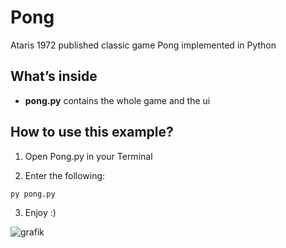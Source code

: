 # Pong

Ataris 1972 published classic game Pong implemented in Python


## What’s inside

- **pong.py** contains the whole game and the ui  

## How to use this example?

1. Open Pong.py in your Terminal


2. Enter the following:
```
py pong.py
```


3. Enjoy :)

![grafik](https://user-images.githubusercontent.com/49783797/66704938-0976e000-ed21-11e9-919d-bdee2c2aba20.png)

